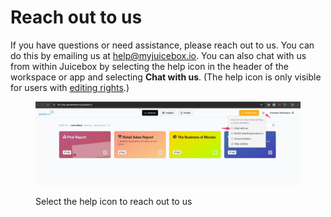 # Reach out to us

If you have questions or need assistance, please reach out to us. You can do this by emailing us at [help@myjuicebox.io](mailto:help@myjuicebox.io). You can also chat with us from within Juicebox by selecting the help icon in the header of the workspace or app and selecting **Chat with us**. (The help icon is only visible for users with [editing rights](../managing-users/user-management-and-roles.md).)&#x20;

<figure><img src="../.gitbook/assets/image (593).png" alt=""><figcaption><p>Select the help icon to reach out to us</p></figcaption></figure>
